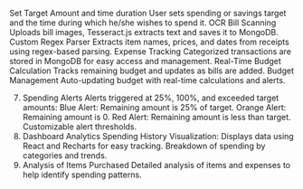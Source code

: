 Set Target Amount and time duration
User sets spending or savings target and the time during which he/she wishes to spend it.
OCR Bill Scanning
Uploads bill images, Tesseract.js extracts text and saves it to MongoDB.
Custom Regex Parser
Extracts item names, prices, and dates from receipts using regex-based parsing.
Expense Tracking
Categorized transactions are stored in MongoDB for easy access and management.
Real-Time Budget Calculation
Tracks remaining budget and updates as bills are added.
Budget Management
Auto-updating budget with real-time calculations and alerts.

7. Spending Alerts
Alerts triggered at 25%, 100%, and exceeded target amounts:
Blue Alert: Remaining amount is 25% of target.
Orange Alert: Remaining amount is 0.
Red Alert: Remaining amount is less than target.
Customizable alert thresholds.
8. Dashboard Analytics
Spending History Visualization: Displays data using React and Recharts for easy tracking.
Breakdown of spending by categories and trends.
9. Analysis of Items Purchased
Detailed analysis of items and expenses to help identify spending patterns.


